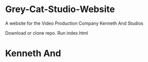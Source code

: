 # Grey-Cat-Studio-Website
A website for the Video Production Company Kenneth And Studios

Download or clone repo.
Run index.html
# Kenneth And
